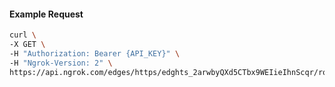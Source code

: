 <!-- Code generated for API Clients. DO NOT EDIT. -->

#### Example Request

```bash
curl \
-X GET \
-H "Authorization: Bearer {API_KEY}" \
-H "Ngrok-Version: 2" \
https://api.ngrok.com/edges/https/edghts_2arwbyQXd5CTbx9WEIieIhnScqr/routes/edghtsrt_2arwbx0z6OR5CdYA1SUytEKvNDo/request_headers
```
